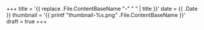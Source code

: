 +++
title = '{{ replace .File.ContentBaseName "-" " " | title }}'
date = {{ .Date }}
thumbnail = '{{ printf "thumbnail-%s.png" .File.ContentBaseName }}'
draft = true
+++
